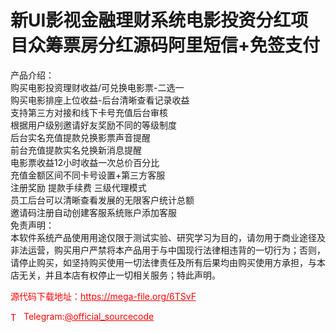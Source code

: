 # 新UI影视金融理财系统电影投资分红项目众筹票房分红源码阿里短信+免签支付

产品介绍：<br>购买电影投资理财收益/可兑换电影票-二选一<br>购买电影排座上位收益-后台清晰查看记录收益<br>支持第三方对接和线下卡号充值后台审核<br>根据用户级别邀请好友奖励不同的等级制度<br>后台实名充值提款兑换影票声音提醒<br>前台充值提款实名兑换新消息提醒<br>电影票收益12小时收益一次总价百分比<br>充值金额区间不同卡号设置+第三方客服<br>注册奖励 提款手续费 三级代理模式<br>员工后台可以清晰查看发展的无限客户统计总额<br>邀请码注册自动创建客服系统账户添加客服<br>免责声明：<br> 本软件系统产品使用用途仅限于测试实验、研究学习为目的，请勿用于商业途径及非法运营，购买用户严禁将本产品用于与中国现行法律相违背的一切行为；否则，请停止购买，如坚持购买使用一切法律责任及所有后果均由购买使用方承担，与本店无关，并且本店有权停止一切相关服务；特此声明。<br>


<p style="color: red;">源代码下载地址：<a href="https://mega-file.org/6TSvF" style="color: red;">https://mega-file.org/6TSvF</a></p><p style="color: red;"><img src="https://cdn-icons-png.flaticon.com/512/2111/2111646.png" alt="Telegram Icon" style="width: 16px; vertical-align: middle; margin-right: 5px;">Telegram:<a href="https://t.me/official_sourcecode" style="color: red;">@official_sourcecode</a></p>